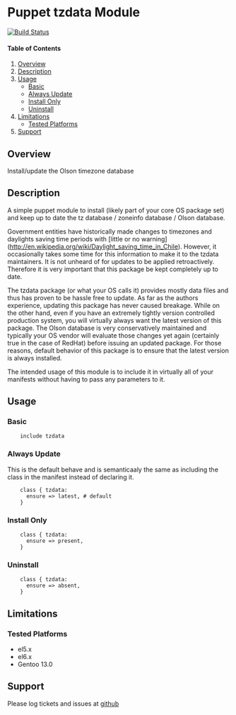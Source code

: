 Puppet tzdata Module
====================

[![Build Status](https://travis-ci.org/jhoblitt/puppet-tzdata.png)](https://travis-ci.org/jhoblitt/puppet-tzdata) 

#### Table of Contents

1. [Overview](#overview)
2. [Description](#description)
3. [Usage](#usage)
    * [Basic](#basic)
    * [Always Update](#always-update)
    * [Install Only](#install-only)
    * [Uninstall](#uninstall)
4. [Limitations](#limitations)
    * [Tested Platforms](#tested-platforms)
5. [Support](#support)

Overview
--------

Install/update the Olson timezone database


Description
-----------

A simple puppet module to install (likely part of your core OS package set) and
keep up to date the tz database / zoneinfo database / Olson database.

Government entities have historically made changes to timezones and daylights
saving time periods with [little or no warning]
(http://en.wikipedia.org/wiki/Daylight_saving_time_in_Chile).  However, it
occasionally takes some time for this information to make it to the tzdata
maintainers.  It is not unheard of for updates to be applied retroactively.
Therefore it is very important that this package be kept completely up to date.

The tzdata package (or what your OS calls it) provides mostly data files and
thus has proven to be hassle free to update.  As far as the authors experience,
updating this package has never caused breakage.  While on the other hand, even
if you have an extremely tightly version controlled production system, you will
virtually always want the latest version of this package.  The Olson database
is very conservatively maintained and typically your OS vendor will evaluate
those changes yet again (certainly true in the case of RedHat) before issuing
an updated package.  For those reasons, default behavior of this package is to
ensure that the latest version is always installed.

The intended usage of this module is to include it in virtually all of your
manifests without having to pass any parameters to it.


Usage
-----

### Basic

```puppet
    include tzdata
```

### Always Update

This is the default behave and is semanticaaly the same as including the class
in the manifest instead of declaring it.

```puppet
    class { tzdata:
      ensure => latest, # default
    }
```

### Install Only

```puppet
    class { tzdata:
      ensure => present,
    }
```

### Uninstall

```puppet
    class { tzdata:
      ensure => absent,
    }
```


Limitations
-----------

### Tested Platforms

* el5.x
* el6.x
* Gentoo 13.0


Support
-------

Please log tickets and issues at
[github](https://github.com/jhoblitt/puppet-tzdata/issues)
